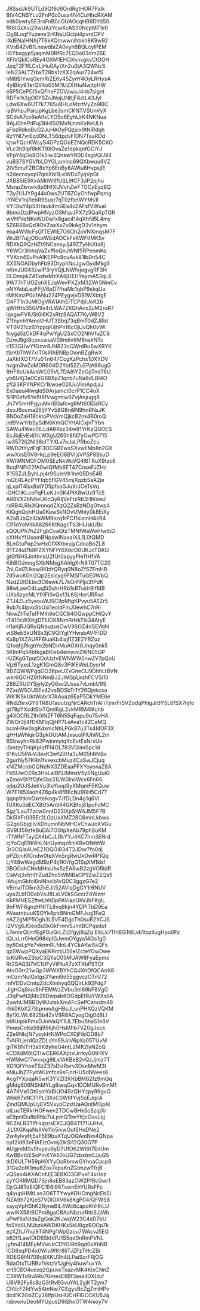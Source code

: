 J8SsdJk9UTLd9Qf9J6OrdRgtHOR7PaIk
8tV4CNSYLo2FnP0c0usa4N4CuHhcRXAM
edk0ywtySE3rsFnB0cOUAOcqHB9DYdS0
fK6IGxXvj29wUAzYcwXcAS30NcpM71e0
OgBLoqfYuzemr2rKNsUGcIpi4pvrdCPV
iXdENalHNAj7T6kKQmwwnlhbkh8K9w92
KVsB4ZvB1LnewdbiZA0vyh6BQLcylPEM
lI5Ybsgyp5jaqmM0RfRc7EQ0o03dmZ6E
XFiVQkICoREy4OXM1EHOXknvgkvCtGOH
JpqT3F1fLCvLjHu0AytXn2u0tA3QWNzS
IeN23ALTZrbxT28bs1zXX2qAur724wfS
nM8BiYwqGemRrZE6y45ZynY4OyLRHysA
4yIBky9TerQV4o05MI1UZXHtuNwjtpHW
e5P5CePCI5xQFheFZOVawaJ4nb7sIgnt
RDFkrh3gO0YSZrJNojUNKjF8ztL43Jyl
Ldw6Xw6UT7k7765uBHLoMzrtVyZn9lBC
iaBVhpJPaIcjpKgLbe3smCKNTVSUnVyX
SCdvA7cxBeAifxLYO5o6EyhUrK4NKNua
9AjJ0hePdFuj3bHlSi2MxNjnmKxKeULh
aFbzRdkoBvG2JuHAOyPQzjcx9tNiRdqh
RzYNI7vrEqd0NLT56dpdvFlDN7TaaRDd
kjtwFQcrKWsyS4GPzQGoEZNQcRDK5CKO
VLc3h9Ipf8kKT9XOvaZe1dpkqnfGCiYJ
VFpY4qDo8O1k5iw3QnswYR0D4sgVQU94
vuB37SYGVfbLDYGLamInc69QXbwuu9VZ
2tV5muFZBC8xYp6EnBy8AWlu8HvpsjIE
n2decnsyopI7qniXbI1LviWDuTyqVpGt
JXBB5IE9XxAMitW9fUSL9tCF3JP2pjhu
MxnpZknvrk8p0HfXUVvhZwFTOCyEyd8Q
T3y2IUJY9g44s0ws2UT6ZCyOhfwpPqmg
iYNEV1njRebR9Suxr7qT0zftetWYMs1I
VYl3tuY4p54Hauk4mGEs4xZAFsfVWual
9bmoDzdPwpHNyzO3MqvJPX7z5QaKpTQR
wVHfVqNKeWU0wfx6gac414qXhfd5L4my
5Z6R88vQd1IOVZaaXxZv9kAgD2v1nhym
eba4WWcFsGfTEWIE7O6Oh2oVNXmqsM7F
WrJ8f7ujjjO0cxWEdAOCkFxKWFtIMK5v
RDXkQ9QzHZt9NCansyJj49ZZyHkXta8j
Y6WCr3lhhqVaZxffIoQnJWNf5RPenmKq
YVKcn4SuPxAIKEPPc8cuAvk81IbDn54C
XX5NOAObyhFb93DtyphNoJgwGydMkglI
nKmJU043zwlP3ryVQjLNWfxjogvgRF3H
DLDmipkZATxdwMzXA9jUEHYeymA53qL6
9W77nTUOZohXEJqWevPXZxM3ZWr5NmCv
oNYAdaLezFFjV6pD7fhaMc1qbP9skqUa
rMtKmzP0o1ANu224PEygvjvDB1WXbtgE
D4FT1n3uMlOgVRA1AIhErTCPdjiUoK2b
qWHHb35GV9x4rLWA7ZKQhAnx2uM2roR7
lqxgwFVIUSt0i6K2sRtzSAQAT7KyWBV2
Z1fnynhYAmoVHUT3Sbq73qBmT0dZJlRd
VTBV21czB7rppgK4hPn16cOjUvQh0vWl
fcyga5zCkDF4qPwYgU2SxCO2NhVfuZC8
DzwJ9gt8cpxzwsaV09mtivttM8nskNTc
c1S3GUwYfGzvr8JN823cQWrdRuSwXRYK
tSrKtiThW7xIT0sIRhBNBpOionBZgRwX
JaXkfXOT7Vu0Tn647CcgKzPchx1DXYDV
hvgm3wZoMDR604D2Yot52ZuEPjA99ugG
8HF8cUkAvsWC05VL7DA8iYZeGpTnd76U
yb6UKj3a0CzGB8XpZ1qnb7uNa8dLBI4O
zfQi3KFYNPKCr1kwoeO2lUuVimApdjaJ
Ex0aeui4lwqIdS9Arjamct0crP1CC4oX
5l1P0efv5Ye5t8fVwgmtw9ZvjAnjugg8
Jh7V5mHPgyuMxrBGafcvgRMt60lDaRCy
dxoJ6ocma26ljYYv58G8ni8N9hnRNsJK
BN0oZaH18hktoPVsVmQjkcB2nk4B0roQ
jrd9VwYrbSySdN6KmQCYrtAICxjvTYbn
SAWu4Wec0ILLdARRzz34w81YrKzQGOES
EcJbjEvEvEhLWXgU265h8fd7yOwPD715
iw3572Ij2NI38cITYXLv7eJaLPRboZcu
RWD2tYydFqF3OCGBEwsSXvwIIMp8n2GX
wwXxsE0V8HqLp9eEO8BVIjsVPSP8BsuD
XWlWNMOFOM0SEzNkWcVG4l6TRuX9tzc6
BcqPNFt22fA0wlQfMb8ET4ZCnseFJZHz
X15SZJLByhLpj4r9SuIeVK1ne05DoE4B
mQERLAcPYFlqb5flGV45mjXqzbSeA2je
qLxpIT4lsx8xtYD5pfsoGJuXrJCeTsVq
iGHCIiKLcePqFLeKJn0K4PIK8wUz9TcS
A88VX2bN8eU0cQyRIjVeFtzRb3HIKowJ
rxRB4LRIsXQmnqdZXzQ2ZsBzNDgGtwp4
KiQghQphHUa0KewSkNOvUMhIy0k8EiXy
A2aBJbQziUaWM9szq1rPCf1sismH4zR4
CR1dYoMilkA8266KtKqgcTb3HIJskUBc
sQQUPh7hZZFgbCvaQtzTMNfWaWwHwtbD
cXtHxYfUxomBNpswINaxaIXiL1L0tQMD
8LnGtuPap2wHxGfXKtbxujyCdoaBoZL8
91T24ul7b8PZXYNFtY6XdcO0UKJcTDKU
gtGf6HSJmtImsU2fUr0apyyPIeTtHfVA
KihBOJmogSXbNMsgXAhlgXrN8T07TC20
7nLGxlZUkew8KbfrQRyq0N8oZfS7FmHB
7d5wuK0ni2Qp2EsIcyg9FMSlTuGE0WbQ
Nzd2DIOEbo3C6ewk7L7kOrFPIjx3fPdK
98wLawO4Luq5i2uhrHRb1sRTukh9IfMB
UXs6zyeMLY91Fi0vQxf3L6SjHcrURRwt
ZTJ4ZLz5yeouWJSC9pMtgKPvyu5ATZr5
9ub7c4lpvxSbUxi1eoIdFmJ0ewhC7nRi
NkwZhTeTefFMIh9eCGC84OQwppCHiQvY
rT410cWXKgDTfJGK8NmRrHkTIx34AtyE
H1aKjRJQRyQNbuzusCwV9SOZ4dSEWjhl
wS8ebSkUNSx3jC9QtYgtYHwabAVfFlDD
Kx8p1XZAURF6luaKb4lajl1Z3E2YRZoz
Q1oqfgRkgbYo2bNDnMuAGXr8Jnqy0nk5
5KlmPq5RbtkgaBKixb4eivycvZWN05GP
rUZKgGTpqt5OoUztvEWNWW0nwZV7pQoU
Vjz6TyxsL1zgK1GmQ8v3FtKEWeL0ycrM
9DZQWWPgqGO36peUZxGneCU9DhhLtBVN
wkr6QOHZ8tNNmBJ2JlMSpLkshFCVSi10
288ZRU0YSjyly2yG6sv2Usss7vLmbU9S
PZxqW5OUSEx42vsBOSbTr1Y26Ojnkcsa
WK1KSkUktWabrX7AAuaz6EaP5DkYME6e
RNdZhrxGY9TR8U1aouIzgNrEARchTrAl
iTjmrFrSVZodqPhlgJrBY5L6fSX7njfo
gt78pYXsdtStxTQml6gL2vkMRM4iKchb
g4XOCRLZIhOiNZFT6N55qFapu9o75vHA
ZWOr3jl4fDKM1qQjHP7LeAva1c4ZCaMQ
bcmH9w0xgKdxmcNhLP6k87u3Ts4MOF3X
qHHsWNqirG3pkOUtAMJxscolPiUhWL2m
BSbwyhnRk82PwinniytqYoEvtExNrxUe
iSmtzyTHqKpIqfFf4OL783VGiimSpc1d
61KvU5PAiVJbixK3wf20Ha3uM05hNVBx
2gurNy57KRn1fxxexcbMuz4CaSwJCjuq
xNlZMcobOQNeNX3ZDEaaPFXYoyonaZ8A
FbSUwOZRs3HoLalBFLIMmsV5ySNgUuiG
aZmov5t7fOjfe5bz31LW0IncWcv6Fn66
ojbp2UJSJekVu3IuYoupSyXMqmF5KQuw
W7F185Xaoh4Z6p4ki8fBEcNJ90H5Cd7T
qqnp9tkmDxrteIkogv7JfDLDn4g1q6Vl
1UXKu0dECX8U5An5R4GKBfoj81poFdMC
Sgz1LauT7zcw0nntD23lXpStW4JM5F7B
Dk5lXFr03BEr2LOzUxXMZ28C6mnLkbws
G2geGbjgIIvXDhumnNbMHCvChwJoXVGu
GV9I359zfeBuDAl7OGtpXeAb79phSuKM
rTfWNFTayGX4bCJLRkYYJ4KC7hm3ENrd
cjYoOqERK6hLNrlUymqz6nlKRvOfkhhW
3r3CQla4UeE21OQOi834T2JDor7fo0dj
pPZbniKfCndw0teXVn5rgRwUkOwRP1Qq
LjY48wWegdM9zP4tj1KhYgO1SqXM1kbf
0BOGahCNvMHoiJhx5zEA8wB2zgVORldR
CaMq3xfrHYZudZho5WMlBaCP9ZwZ2Qs5
lAfujmGkfcl6niNhxlb1vQ0C3ggzG7e2
VEmalTO5m3ZkEJit52AViqDgGY1r6NUV
uya2LbfO0obVoJ8LxLV0kSGccrZ4Wznr
KkPMHESZftwLhhDpPAViaoOhVJhFKglL
9nFWF8gnzHNfTL8vq8kjn4YDPITbD9Ea
AVaatnbuuKSOYk4ptr8NmGMFJsqj1FeQ
eAZ2gMlP5Ogh3L5VE4DgcTh0suR2XCJS
l2VVg6JGeoBuSkGkFrmvSJmtBCPqsduf
L7enhrQljmfEgP0izGrLZlj5fgyj8qZq
ElbLk711rtEG1t8Lvb1tozlIugHpo0Fz
tQLxLrr0HeQ98dpIGJwmOYgya14Gs1gG
by60sLpYe7vknmRLfdnL4YCkAKwSsQFs
qzSWwpPQXyaEKRmtiU56elZcteYOwDwe
txKlJRveZStoC3QYaC05MUAW8FyaEpmx
Rr2SAQ3i7VC1UFyViFfuA7zXTXbP5TOf
AtvO3rr21wQp3WWXBYhCQJXhDfQCAnX8
mOzmNuIGxIgs3Yami9d55ggvczOTnV72
mIVDDvCmtqZdcXlmhyq0QQirLk92Fdg7
JigHCqSiucBhFEMWzZVbu3eI69bF8VgG
J3qPwN2jMc28Dwpab6OGdpEtRaYWXsbA
2uwhUMBBDy9UutskXmAFcSePCanrdm48
rhk0KbX27StpmmAgHBsJLunPHXQzVQKM
8y1XLWL6825b4ZxV9R8ACyogOig0d8LI
bt8UqokPmxDJmVaQY1UL7EbuBhaS1e8V
PmesCnKe59ij956jh0HsMhb7VZ0gJock
Z2e9NlcjN7ysykHNWPoCX0jFikiOD8b7
TvNRLjerdQzZDLsYn59JcV6pXa05TUvM
giTKBNTH3a9K8yheO4ntL2Mft2lyNZcQ
kCDXdM8tQTIwCER6AXptxUrrkyG0tHXV
HWMwCf7wxxpg9ILx1AKBeB2vQzJjmz7T
XO1QfYhoeTSzZ37sDizRarv3DseMwM3I
eMuJhZ7FyhWUmfcs9sFjnrHU5dNVees6
Acg1YXpqaN5wK3YVZl3XKbBM62fz9mQq
gMdg606NShMYLg8iwqGqx1DOMURvSmM1
4A7KVx0Ot0smYaBIUO49zQHYzpy99gvO
Wkk67xNCFIPLi3XxC0WIIfYvjSoEJqcA
ZmdQMUpUyEV5VxypCzxtUaAQntM0jpAl
otLucTERkrHOFwev2TDCwBHk5cSzqjXr
aE9pnIDu8bRNc7uLpmQTtwYKjcOvvLqj
RCZnLR3TlfHupzisEXCJQB4Tf71UJHvL
JjL1XGKqaNslIVe11o5ikwOutSHxDNe2
2w4yIvyHj5aF5E9buXTqUOQAmNm4QNpa
cpf2Id93eFlAEizGvmj2lkSl12Q30O7P
AUgjmMSv5tvyeu6yD7UfO62WI6t7EnUm
KwBBvtbESoPmXYA67oUG7zbxtm0JjuG5
tkD6ULTH59pHiXYyOoRbmwGYhoaCacp8
31Gu2olK1mu8Zox7epsKnZGtmzwTfrjB
vQSao4iAXACnfJjE3EBKO3OPvxF4xHoz
zyYORRMQD7Sjn8oEB83azOW2PfRcGwr1
DjrGJ8TdEiQFC1E6i98TxwnEhYURsFFc
q4yupiHMtLxo3O6TTYwyADHCmgNcEbSI
NZA9h72KjeS7VDiOXV6k8KgP04rQFWS8
xayqVpH3hK2RyneBlL4Wc6capoKhHhLU
wwlKX58tBCPmBgaCBAoNbzurRtbSJjWb
uPwf1lafcIdaZgGok2KJwqW23C4xD7bU
fo5Yd4LMJbziiAWDKHKx5kU8gzBOOp7k
ezXZhJ7hui9T4NPg1WpGzou7WAcvJ5EG
b62t1LawlDtD6SkfdPJ1S5qd0nRmPVNL
jyfm414MEyMVwUrCDYGi9tI9qd0xXhNR
ICD8xqPD4x0WIu9fKr8liTJZFzTHcZBi
XOEG8f4l709qBXKU3hiULPaiScrFRjOG
RdaOtxTlJBBvfVstzV1JgHy4huw1uxYA
xH3CEO4uexq2GpuvcTxazvMK4KixCNnZ
C3RWTd9vARo7GmexE6Bf3asaiIDXLtuf
UBV92Fy8sBzQ3tRvEGvuYAL2yjKT2ym7
ChVcF2fdYw5AtnNw7GSgysBcZgZmiHPv
dcd1K2GbZCy38lfpUsHUCHFlGCCKU5Jq
rxbvonuDeoMYUpusD9iShoOTW4nioy7V
